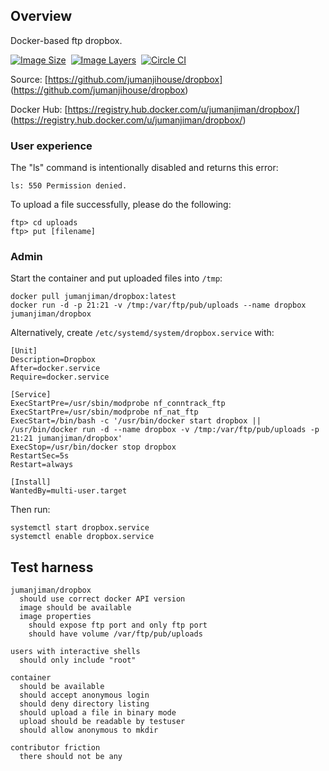 ## Overview

Docker-based ftp dropbox.

[![Image Size](https://img.shields.io/imagelayers/image-size/jumanjiman/dropbox/latest.svg)](https://imagelayers.io/?images=jumanjiman/dropbox:latest 'View image size and layers')&nbsp;
[![Image Layers](https://img.shields.io/imagelayers/layers/jumanjiman/dropbox/latest.svg)](https://imagelayers.io/?images=jumanjiman/dropbox:latest)&nbsp;
[![Circle CI](https://circleci.com/gh/jumanjihouse/dropbox.png?circle-token=601e7931628cb4cd1cd524db581322d89204370f)](https://circleci.com/gh/jumanjihouse/dropbox/tree/master 'View CI builds')

Source: [https://github.com/jumanjihouse/dropbox]
(https://github.com/jumanjihouse/dropbox)

Docker Hub: [https://registry.hub.docker.com/u/jumanjiman/dropbox/]
(https://registry.hub.docker.com/u/jumanjiman/dropbox/)


### User experience

The "ls" command is intentionally disabled and returns this error:

    ls: 550 Permission denied.

To upload a file successfully, please do the following:

    ftp> cd uploads
    ftp> put [filename]


### Admin

Start the container and put uploaded files into `/tmp`:

    docker pull jumanjiman/dropbox:latest
    docker run -d -p 21:21 -v /tmp:/var/ftp/pub/uploads --name dropbox jumanjiman/dropbox

Alternatively, create `/etc/systemd/system/dropbox.service` with:

    [Unit]
    Description=Dropbox
    After=docker.service
    Require=docker.service

    [Service]
    ExecStartPre=/usr/sbin/modprobe nf_conntrack_ftp
    ExecStartPre=/usr/sbin/modprobe nf_nat_ftp
    ExecStart=/bin/bash -c '/usr/bin/docker start dropbox || /usr/bin/docker run -d --name dropbox -v /tmp:/var/ftp/pub/uploads -p 21:21 jumanjiman/dropbox'
    ExecStop=/usr/bin/docker stop dropbox
    RestartSec=5s
    Restart=always

    [Install]
    WantedBy=multi-user.target

Then run:

    systemctl start dropbox.service
    systemctl enable dropbox.service


Test harness
------------

    jumanjiman/dropbox
      should use correct docker API version
      image should be available
      image properties
        should expose ftp port and only ftp port
        should have volume /var/ftp/pub/uploads

    users with interactive shells
      should only include "root"

    container
      should be available
      should accept anonymous login
      should deny directory listing
      should upload a file in binary mode
      upload should be readable by testuser
      should allow anonymous to mkdir

    contributor friction
      there should not be any
